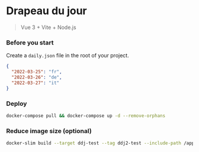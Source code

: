# Drapeau du jour

> Vue 3 + Vite + Node.js

### Before you start

Create a `daily.json` file in the root of your project.

```json
{
  "2022-03-25": "fr",
  "2022-03-26": "de",
  "2022-03-27": "it"
}
```

### Deploy

```bash
docker-compose pull && docker-compose up -d --remove-orphans
```

### Reduce image size (optional)

```bash
docker-slim build --target ddj-test --tag ddj2-test --include-path /app/dist --mount "$PWD"/dev/daily.json:/app/daily.json
```
